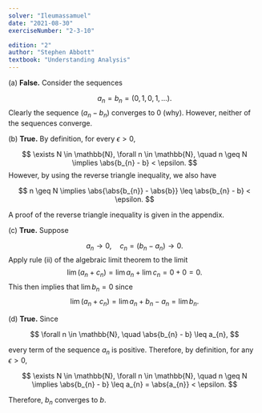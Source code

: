 ```yaml
---
solver: "Ileumassamuel"
date: "2021-08-30"
exerciseNumber: "2-3-10"

edition: "2"
author: "Stephen Abbott"
textbook: "Understanding Analysis"
---
```


(a) **False.** Consider the sequences

$$
a_{n} = b_{n} = (0, 1, 0, 1, \dots).
$$
Clearly the sequence
$( a_{n} - b_{n} )$ converges to 0 (why). However, neither of the
sequences converge.

(b) **True.** By definition, for every $\epsilon > 0$,

$$
\exists N \in \mathbb{N}, \forall n \in \mathbb{N}, \quad n \geq N \implies \abs{b_{n} - b} <
\epsilon.
$$
However, by using the reverse
triangle inequality, we also have

$$
n \geq N \implies \abs{\abs{b_{n}} - \abs{b}} \leq
\abs{b_{n} - b} < \epsilon.
$$


A proof of the reverse triangle inequality is given in the appendix.

(c) **True.** Suppose

$$
a_{n} \rightarrow 0, \quad c_{n} = (b_{n} - a_{n})
\rightarrow 0.
$$
Apply rule (ii) of the
algebraic limit theorem to the limit 
$$
\lim (a_{n} + c_{n})
= \lim a_{n} + \lim c_{n}
= 0 + 0
= 0.
$$
This then implies that $\lim b_{n} = 0$
since 
$$
\lim (a_{n} + c_{n})
= \lim a_{n} + b_{n} - a_{n}
= \lim b_{n}.
$$


(d) **True.** Since

$$
\forall n \in \mathbb{N}, \quad \abs{b_{n} - b} \leq a_{n},
$$

every term of the sequence $a_{n}$ is positive. Therefore, by
definition, for any $\epsilon > 0$,

$$
\exists N \in \mathbb{N}, \forall n \in \mathbb{N}, \quad n \geq N \implies \abs{b_{n} - b}
\leq a_{n} = \abs{a_{n}} < \epsilon.
$$

Therefore, $b_{n}$ converges to $b$.
